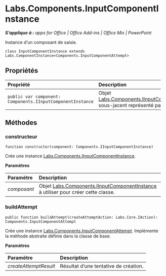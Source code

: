
# Labs.Components.InputComponentInstance

 _**S’applique à :** apps for Office | Office Add-ins | Office Mix | PowerPoint_

Instance d’un composant de saisie.

```
class InputComponentInstance extends Labs.ComponentInstance<Components.InputComponentAttempt>
```


## Propriétés


|Propriété|Description|
|:-----|:-----|
| `public var component: Components.IInputComponentInstance`|Objet [Labs.Components.IInputComponentInstance](../../reference/office-mix/labs.components.iinputcomponentinstance.md) sous-jacent représenté par cette classe.|

## Méthodes




### constructeur

 `function constructor(component: Components.IInputComponentInstance)`

Crée une instance [Labs.Components.IInputComponentInstance](../../reference/office-mix/labs.components.iinputcomponentinstance.md).

 **Paramètres**


|Paramètre|Description|
|:-----|:-----|
| _composant_|Objet [Labs.Components.IInputComponentInstance](../../reference/office-mix/labs.components.iinputcomponentinstance.md) à utiliser pour créer cette classe.|

### buildAttempt

 `public function buildAttempt(createAttemptAction: Labs.Core.IAction): Components.InputComponentAttempt`

Crée une instance [Labs.Components.InputComponentAttempt](../../reference/office-mix/labs.components.inputcomponentattempt.md). Implémente la méthode abstraite définie dans la classe de base.

 **Paramètres**


|Paramètre|Description|
|:-----|:-----|
| _createAttemptResult_|Résultat d’une tentative de création.|
